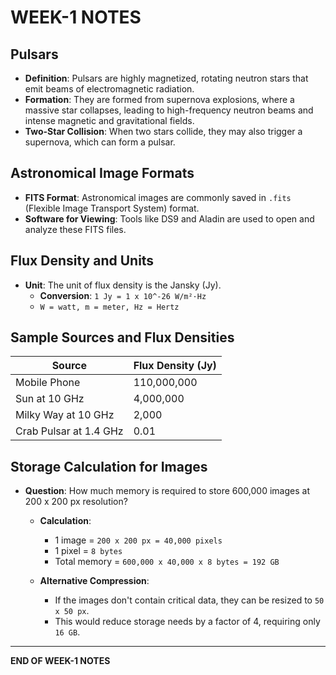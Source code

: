 # WEEK-1 NOTES

## Pulsars
- **Definition**: Pulsars are highly magnetized, rotating neutron stars that emit beams of electromagnetic radiation.
- **Formation**: They are formed from supernova explosions, where a massive star collapses, leading to high-frequency neutron beams and intense magnetic and gravitational fields.
- **Two-Star Collision**: When two stars collide, they may also trigger a supernova, which can form a pulsar.

## Astronomical Image Formats
- **FITS Format**: Astronomical images are commonly saved in `.fits` (Flexible Image Transport System) format.
- **Software for Viewing**: Tools like DS9 and Aladin are used to open and analyze these FITS files.

## Flux Density and Units
- **Unit**: The unit of flux density is the Jansky (Jy).
  - **Conversion**: `1 Jy = 1 x 10^-26 W/m²·Hz`
  - `W = watt, m = meter, Hz = Hertz`

## Sample Sources and Flux Densities
| **Source**              | **Flux Density (Jy)** |
|-------------------------|-----------------------|
| Mobile Phone            | 110,000,000          |
| Sun at 10 GHz           | 4,000,000            |
| Milky Way at 10 GHz     | 2,000                |
| Crab Pulsar at 1.4 GHz  | 0.01                 |

## Storage Calculation for Images
- **Question**: How much memory is required to store 600,000 images at 200 x 200 px resolution?
  - **Calculation**:
    - 1 image = `200 x 200 px = 40,000 pixels`
    - 1 pixel = `8 bytes`
    - Total memory = `600,000 x 40,000 x 8 bytes = 192 GB`

  - **Alternative Compression**:
    - If the images don't contain critical data, they can be resized to `50 x 50 px`.
    - This would reduce storage needs by a factor of 4, requiring only `16 GB`.

---

**END OF WEEK-1 NOTES**
